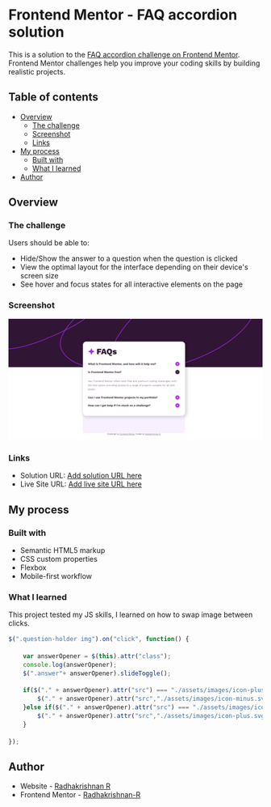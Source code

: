 # Frontend Mentor - FAQ accordion solution

This is a solution to the [FAQ accordion challenge on Frontend Mentor](https://www.frontendmentor.io/challenges/faq-accordion-wyfFdeBwBz). Frontend Mentor challenges help you improve your coding skills by building realistic projects. 


## Table of contents

- [Overview](#overview)
  - [The challenge](#the-challenge)
  - [Screenshot](#screenshot)
  - [Links](#links)
- [My process](#my-process)
  - [Built with](#built-with)
  - [What I learned](#what-i-learned)
- [Author](#author)


## Overview

### The challenge

Users should be able to:

- Hide/Show the answer to a question when the question is clicked
- View the optimal layout for the interface depending on their device's screen size
- See hover and focus states for all interactive elements on the page

### Screenshot

![](./Screenshot.png)


### Links

- Solution URL: [Add solution URL here](https://your-solution-url.com)
- Live Site URL: [Add live site URL here](https://your-live-site-url.com)

## My process

### Built with

- Semantic HTML5 markup
- CSS custom properties
- Flexbox
- Mobile-first workflow


### What I learned

This project tested my JS skills, I learned on how to swap image between clicks.

```js
$(".question-holder img").on("click", function() {

    var answerOpener = $(this).attr("class");
    console.log(answerOpener);
    $(".answer"+ answerOpener).slideToggle();

    if($("." + answerOpener).attr("src") === "./assets/images/icon-plus.svg"){
        $("." + answerOpener).attr("src","./assets/images/icon-minus.svg")
    }else if($("." + answerOpener).attr("src") === "./assets/images/icon-minus.svg"){
        $("." + answerOpener).attr("src","./assets/images/icon-plus.svg")
    }

});

```



## Author

- Website - [Radhakrishnan R](https://radhakrishnans-portfolio.webflow.io/)
- Frontend Mentor - [Radhakrishnan-R](https://www.frontendmentor.io/profile/Radhakrishnan-R)

